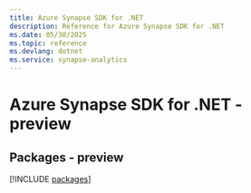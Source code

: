 ```yaml
---
title: Azure Synapse SDK for .NET
description: Reference for Azure Synapse SDK for .NET
ms.date: 05/30/2025
ms.topic: reference
ms.devlang: dotnet
ms.service: synapse-analytics
---
```

# Azure Synapse SDK for .NET - preview
## Packages - preview
[!INCLUDE [packages](synapse-index.md)]